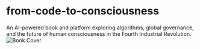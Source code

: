 # from-code-to-consciousness
An AI-powered book and platform exploring algorithms, global governance, and the future of human consciousness in the Fourth Industrial Revolution.
![Book Cover](book-cover.jpg)
